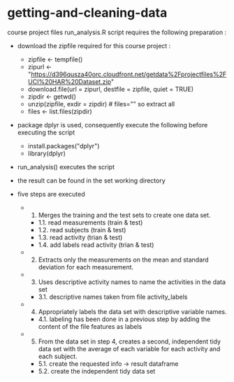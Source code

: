 # getting-and-cleaning-data
course project files
run_analysis.R script requires the following preparation :
- download the zipfile required for this course project :
  - zipfile <- tempfile()
  - zipurl <- "https://d396qusza40orc.cloudfront.net/getdata%2Fprojectfiles%2FUCI%20HAR%20Dataset.zip"
  - download.file(url = zipurl, destfile = zipfile, quiet = TRUE)
  - zipdir <- getwd()
  - unzip(zipfile, exdir = zipdir) # files="" so extract all
  - files <- list.files(zipdir)
  
- package dplyr is used, consequently execute the following before executing the script
  - install.packages("dplyr")
  - library(dplyr)

- run_analysis() executes the script 
- the result can be found in the set working directory

- five steps are executed
  - 1. Merges the training and the test sets to create one data set.
    - 1.1. read measurements (train & test)
    - 1.2. read subjects (train & test)
    - 1.3. read activity (trian & test)
    - 1.4. add labels read activity (trian & test)
  
  - 2. Extracts only the measurements on the mean and standard deviation for each measurement. 

  - 3. Uses descriptive activity names to name the activities in the data set
    - 3.1. descriptive names taken from file activity_labels
 
  - 4. Appropriately labels the data set with descriptive variable names. 
    - 4.1. labeling has been done in a previous step by adding the content of the file features as labels
 
  - 5. From the data set in step 4, creates a second, independent tidy data set with the average of each variable for each activity and each subject.
    - 5.1. create the requested info -> result dataframe
    - 5.2. create the independent tidy data set 
 
  

